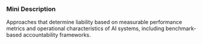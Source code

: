 ### Mini Description

Approaches that determine liability based on measurable performance metrics and operational characteristics of AI systems, including benchmark-based accountability frameworks.
